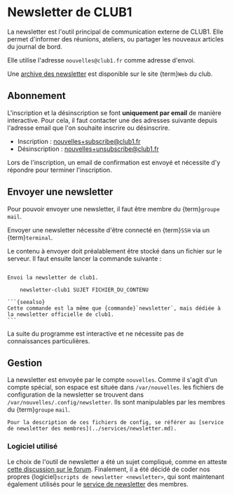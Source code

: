 Newsletter de CLUB1
===================

La newsletter est l'outil principal de communication externe de CLUB1.
Elle permet d'informer des réunions, ateliers, ou partager les nouveaux articles du journal de bord.

Elle utilise l'adresse `nouvelles@club1.fr` comme adresse d'envoi.

Une [archive des newsletter](https://club1.fr/newsletters) est disponible sur le site {term}`Web` du club.

Abonnement
----------

L'inscription et la désinscription se font __uniquement par email__ de manière interactive.
Pour cela, il faut contacter une des adresses suivante depuis l'adresse email que l'on souhaite inscrire ou désinscrire.

- Inscription : <nouvelles+subscribe@club1.fr>
- Désinscription : <nouvelles+unsubscribe@club1.fr>

Lors de l'inscription,
un email de confirmation est envoyé et nécessite d'y répondre pour terminer l'inscription.

Envoyer une newsletter
----------------------

Pour pouvoir envoyer une newsletter, il faut être membre du {term}`groupe` `mail`.

Envoyer une newsletter nécessite d'être connecté en {term}`SSH` via un {term}`terminal`.

Le contenu à envoyer doit préalablement être stocké dans un fichier sur le serveur.
Il faut ensuite lancer la commande suivante :

````{commande} newsletter-club1

Envoi la newsletter de club1.

    newsletter-club1 SUJET FICHIER_DU_CONTENU

```{seealso}
Cette commande est la même que {commande}`newsletter`, mais dédiée à la newsletter officielle de club1.
```
````

La suite du programme est interactive et ne nécessite pas de connaissances particulières.


Gestion
-------

La newsletter est envoyée par le compte `nouvelles`.
Comme il s'agit d'un compte spécial, son espace est située dans `/var/nouvelles`.
les fichiers de configuration de la newsletter se trouvent dans `/var/nouvelles/.config/newsletter`.
Ils sont manipulables par les membres du {term}`groupe` `mail`.

```{seealso}
Pour la description de ces fichiers de config, se référer au [service de newsletter des membres](../services/newsletter.md).
```


### Logiciel utilisé

Le choix de l'outil de newsletter a été un sujet compliqué,
comme en atteste [cette discussion sur le forum](https://forum.club1.fr/d/69).
Finalement, il a été décidé de coder nos propres {logiciel}`scripts de newsletter <newsletter>`,
qui sont maintenant également utilisés pour le [service de newsletter](../services/newsletter.md) des membres.
